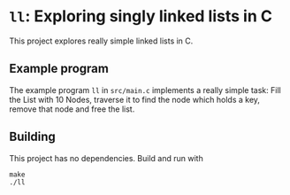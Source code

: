 # `ll`: Exploring singly linked lists in C

This project explores really simple linked lists in C.

## Example program
The example program `ll` in `src/main.c` implements a really simple task: Fill the List with 10 Nodes, traverse it to find the node which holds a key, remove that node and free the list.

## Building
This project has no dependencies.
Build and run with
```
make
./ll
```
